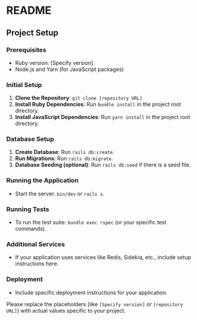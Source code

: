 # README

## Project Setup

### Prerequisites

- Ruby version: [Specify version]
- Node.js and Yarn (for JavaScript packages)

### Initial Setup

1. **Clone the Repository**: `git clone [repository URL]`
2. **Install Ruby Dependencies**: Run `bundle install` in the project root
   directory.
3. **Install JavaScript Dependencies**: Run `yarn install` in the project root
   directory.

### Database Setup

1. **Create Database**: Run `rails db:create`.
2. **Run Migrations**: Run `rails db:migrate`.
3. **Database Seeding (optional)**: Run `rails db:seed` if there is a seed file.

### Running the Application

- Start the server: `bin/dev` or `rails s`.

### Running Tests

- To run the test suite: `bundle exec rspec` (or your specific test commands).

### Additional Services

- If your application uses services like Redis, Sidekiq, etc., include setup
  instructions here.

### Deployment

- Include specific deployment instructions for your application.

Please replace the placeholders (like `[Specify version]` or `[repository URL]`)
with actual values specific to your project.
